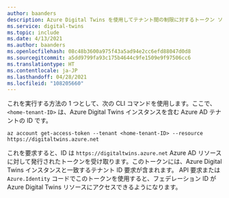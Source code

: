 ```yaml
---
author: baanders
description: Azure Digital Twins を使用してテナント間の制限に対するトークン ソリューションを記述するインクルード ファイル
ms.service: digital-twins
ms.topic: include
ms.date: 4/13/2021
ms.author: baanders
ms.openlocfilehash: 08c48b3600a975f43a5ad94e2cc6efd88047d0d8
ms.sourcegitcommit: a5dd9799fa93c175b4644c9fe1509e9f97506cc6
ms.translationtype: HT
ms.contentlocale: ja-JP
ms.lasthandoff: 04/28/2021
ms.locfileid: "108205660"
---
```

これを実行する方法の 1 つとして、次の CLI コマンドを使用します。ここで、`<home-tenant-ID>` は、Azure Digital Twins インスタンスを含む Azure AD テナントの ID です。

```azurecli-interactive
az account get-access-token --tenant <home-tenant-ID> --resource https://digitaltwins.azure.net
```

これを要求すると、ID は `https://digitaltwins.azure.net` Azure AD リソースに対して発行されたトークンを受け取ります。このトークンには、Azure Digital Twins インスタンスと一致するテナント ID 要求が含まれます。 API 要求または `Azure.Identity` コードでこのトークンを使用すると、フェデレーション ID が Azure Digital Twins リソースにアクセスできるようになります。
